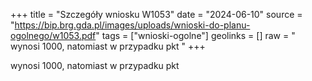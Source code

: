 +++
title = "Szczegóły wniosku W1053"
date = "2024-06-10"
source = "https://bip.brg.gda.pl/images/uploads/wnioski-do-planu-ogolnego/w1053.pdf"
tags = ["wnioski-ogolne"]
geolinks = []
raw = " wynosi 1000, natomiast w przypadku pkt "
+++

 wynosi 1000, natomiast w przypadku pkt 


